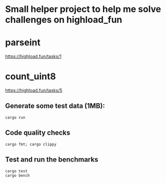 # Small helper project to help me solve challenges on highload_fun

# parseint

https://highload.fun/tasks/1

# count_uint8

https://highload.fun/tasks/5

## Generate some test data (1MB):
```
cargo run
```

## Code quality checks
```
cargo fmt; cargo clippy
```

## Test and run the benchmarks
```
cargo test
cargo bench
```
